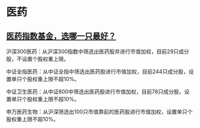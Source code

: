 # 医药

## [医药指数基金，选哪一只最好？](https://zhuanlan.zhihu.com/p/91823026)

沪深300医药：从沪深300指数中筛选出医药股并进行市值加权，目前29只成分股，不设置个股权重上限。

中证全指医药：从中证全指中筛选出医药股进行市值加权，目前244只成分股，设置单只个股权重上限不超10%。

中证卫生医药：从中证800中筛选出医药股进行市值加权，目前78只成分股，设置单只个股权重上限不超10%。

申万医药生物：从沪深筛选出100只市值靠前的医药股进行市值加权，设置单只个股权重上限不超10%。

